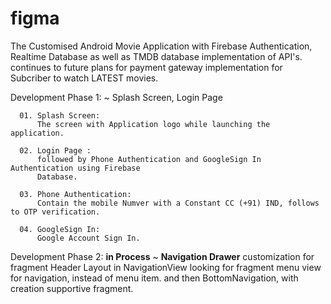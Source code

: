 # figma

The Customised Android Movie Application with Firebase Authentication, Realtime Database as well as 
TMDB database implementation of API's. continues to future plans for payment gateway implementation
for Subcriber to watch LATEST movies.  

Development Phase 1:
    ~ Splash Screen, Login Page
    
      01. Splash Screen:
          The screen with Application logo while launching the application.
            
      02. Login Page : 
          followed by Phone Authentication and GoogleSign In Authentication using Firebase 
          Database.

      03. Phone Authentication:
          Contain the mobile Numver with a Constant CC (+91) IND, follows to OTP verification.
           
      04. GoogleSign In:
          Google Account Sign In.

Development Phase 2: **in Process**
    ~ **Navigation Drawer** customization for fragment Header Layout in NavigationView looking for 
    fragment menu view for navigation, instead of menu item. and then BottomNavigation, with creation
    supportive fragment.
    
